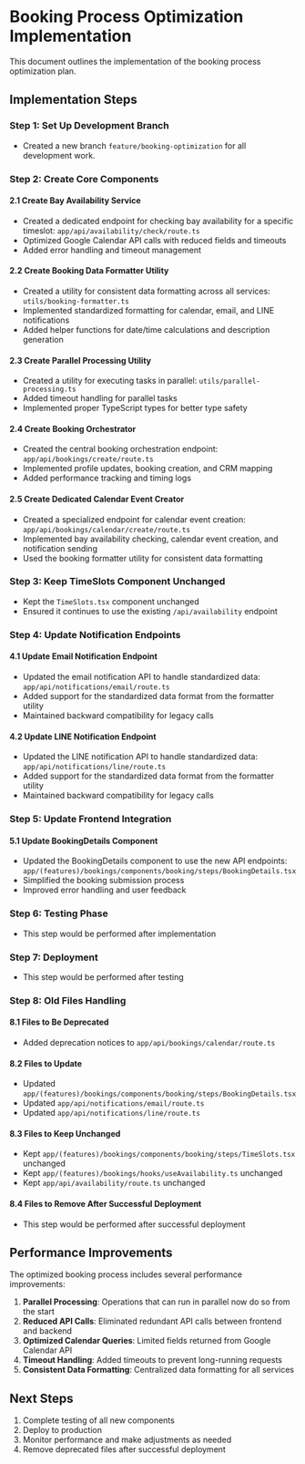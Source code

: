 # Booking Process Optimization Implementation

This document outlines the implementation of the booking process optimization plan.

## Implementation Steps

### Step 1: Set Up Development Branch
- Created a new branch `feature/booking-optimization` for all development work.

### Step 2: Create Core Components

#### 2.1 Create Bay Availability Service
- Created a dedicated endpoint for checking bay availability for a specific timeslot: `app/api/availability/check/route.ts`
- Optimized Google Calendar API calls with reduced fields and timeouts
- Added error handling and timeout management

#### 2.2 Create Booking Data Formatter Utility
- Created a utility for consistent data formatting across all services: `utils/booking-formatter.ts`
- Implemented standardized formatting for calendar, email, and LINE notifications
- Added helper functions for date/time calculations and description generation

#### 2.3 Create Parallel Processing Utility
- Created a utility for executing tasks in parallel: `utils/parallel-processing.ts`
- Added timeout handling for parallel tasks
- Implemented proper TypeScript types for better type safety

#### 2.4 Create Booking Orchestrator
- Created the central booking orchestration endpoint: `app/api/bookings/create/route.ts`
- Implemented profile updates, booking creation, and CRM mapping
- Added performance tracking and timing logs

#### 2.5 Create Dedicated Calendar Event Creator
- Created a specialized endpoint for calendar event creation: `app/api/bookings/calendar/create/route.ts`
- Implemented bay availability checking, calendar event creation, and notification sending
- Used the booking formatter utility for consistent data formatting

### Step 3: Keep TimeSlots Component Unchanged
- Kept the `TimeSlots.tsx` component unchanged
- Ensured it continues to use the existing `/api/availability` endpoint

### Step 4: Update Notification Endpoints

#### 4.1 Update Email Notification Endpoint
- Updated the email notification API to handle standardized data: `app/api/notifications/email/route.ts`
- Added support for the standardized data format from the formatter utility
- Maintained backward compatibility for legacy calls

#### 4.2 Update LINE Notification Endpoint
- Updated the LINE notification API to handle standardized data: `app/api/notifications/line/route.ts`
- Added support for the standardized data format from the formatter utility
- Maintained backward compatibility for legacy calls

### Step 5: Update Frontend Integration

#### 5.1 Update BookingDetails Component
- Updated the BookingDetails component to use the new API endpoints: `app/(features)/bookings/components/booking/steps/BookingDetails.tsx`
- Simplified the booking submission process
- Improved error handling and user feedback

### Step 6: Testing Phase
- This step would be performed after implementation

### Step 7: Deployment
- This step would be performed after testing

### Step 8: Old Files Handling

#### 8.1 Files to Be Deprecated
- Added deprecation notices to `app/api/bookings/calendar/route.ts`

#### 8.2 Files to Update
- Updated `app/(features)/bookings/components/booking/steps/BookingDetails.tsx`
- Updated `app/api/notifications/email/route.ts`
- Updated `app/api/notifications/line/route.ts`

#### 8.3 Files to Keep Unchanged
- Kept `app/(features)/bookings/components/booking/steps/TimeSlots.tsx` unchanged
- Kept `app/(features)/bookings/hooks/useAvailability.ts` unchanged
- Kept `app/api/availability/route.ts` unchanged

#### 8.4 Files to Remove After Successful Deployment
- This step would be performed after successful deployment

## Performance Improvements

The optimized booking process includes several performance improvements:

1. **Parallel Processing**: Operations that can run in parallel now do so from the start
2. **Reduced API Calls**: Eliminated redundant API calls between frontend and backend
3. **Optimized Calendar Queries**: Limited fields returned from Google Calendar API
4. **Timeout Handling**: Added timeouts to prevent long-running requests
5. **Consistent Data Formatting**: Centralized data formatting for all services

## Next Steps

1. Complete testing of all new components
2. Deploy to production
3. Monitor performance and make adjustments as needed
4. Remove deprecated files after successful deployment 